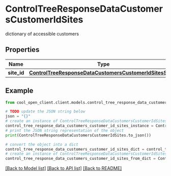 # ControlTreeResponseDataCustomersCustomerIdSites

dictionary of accessible customers

## Properties

Name | Type | Description | Notes
------------ | ------------- | ------------- | -------------
**site_id** | [**ControlTreeResponseDataCustomersCustomerIdSitesSiteId**](ControlTreeResponseDataCustomersCustomerIdSitesSiteId.md) |  | [optional] 

## Example

```python
from cool_open_client.client.models.control_tree_response_data_customers_customer_id_sites import ControlTreeResponseDataCustomersCustomerIdSites

# TODO update the JSON string below
json = "{}"
# create an instance of ControlTreeResponseDataCustomersCustomerIdSites from a JSON string
control_tree_response_data_customers_customer_id_sites_instance = ControlTreeResponseDataCustomersCustomerIdSites.from_json(json)
# print the JSON string representation of the object
print(ControlTreeResponseDataCustomersCustomerIdSites.to_json())

# convert the object into a dict
control_tree_response_data_customers_customer_id_sites_dict = control_tree_response_data_customers_customer_id_sites_instance.to_dict()
# create an instance of ControlTreeResponseDataCustomersCustomerIdSites from a dict
control_tree_response_data_customers_customer_id_sites_from_dict = ControlTreeResponseDataCustomersCustomerIdSites.from_dict(control_tree_response_data_customers_customer_id_sites_dict)
```
[[Back to Model list]](../README.md#documentation-for-models) [[Back to API list]](../README.md#documentation-for-api-endpoints) [[Back to README]](../README.md)


